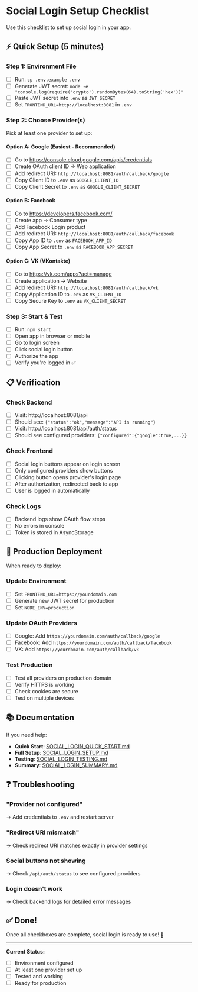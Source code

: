 # Social Login Setup Checklist

Use this checklist to set up social login in your app.

## ⚡ Quick Setup (5 minutes)

### Step 1: Environment File
- [ ] Run: `cp .env.example .env`
- [ ] Generate JWT secret: `node -e "console.log(require('crypto').randomBytes(64).toString('hex'))"`
- [ ] Paste JWT secret into `.env` as `JWT_SECRET`
- [ ] Set `FRONTEND_URL=http://localhost:8081` in `.env`

### Step 2: Choose Provider(s)

Pick at least one provider to set up:

#### Option A: Google (Easiest - Recommended)
- [ ] Go to https://console.cloud.google.com/apis/credentials
- [ ] Create OAuth client ID → Web application
- [ ] Add redirect URI: `http://localhost:8081/auth/callback/google`
- [ ] Copy Client ID to `.env` as `GOOGLE_CLIENT_ID`
- [ ] Copy Client Secret to `.env` as `GOOGLE_CLIENT_SECRET`

#### Option B: Facebook
- [ ] Go to https://developers.facebook.com/
- [ ] Create app → Consumer type
- [ ] Add Facebook Login product
- [ ] Add redirect URI: `http://localhost:8081/auth/callback/facebook`
- [ ] Copy App ID to `.env` as `FACEBOOK_APP_ID`
- [ ] Copy App Secret to `.env` as `FACEBOOK_APP_SECRET`

#### Option C: VK (VKontakte)
- [ ] Go to https://vk.com/apps?act=manage
- [ ] Create application → Website
- [ ] Add redirect URI: `http://localhost:8081/auth/callback/vk`
- [ ] Copy Application ID to `.env` as `VK_CLIENT_ID`
- [ ] Copy Secure Key to `.env` as `VK_CLIENT_SECRET`

### Step 3: Start & Test
- [ ] Run: `npm start`
- [ ] Open app in browser or mobile
- [ ] Go to login screen
- [ ] Click social login button
- [ ] Authorize the app
- [ ] Verify you're logged in ✅

## 📋 Verification

### Check Backend
- [ ] Visit: http://localhost:8081/api
- [ ] Should see: `{"status":"ok","message":"API is running"}`
- [ ] Visit: http://localhost:8081/api/auth/status
- [ ] Should see configured providers: `{"configured":{"google":true,...}}`

### Check Frontend
- [ ] Social login buttons appear on login screen
- [ ] Only configured providers show buttons
- [ ] Clicking button opens provider's login page
- [ ] After authorization, redirected back to app
- [ ] User is logged in automatically

### Check Logs
- [ ] Backend logs show OAuth flow steps
- [ ] No errors in console
- [ ] Token is stored in AsyncStorage

## 🚀 Production Deployment

When ready to deploy:

### Update Environment
- [ ] Set `FRONTEND_URL=https://yourdomain.com`
- [ ] Generate new JWT secret for production
- [ ] Set `NODE_ENV=production`

### Update OAuth Providers
- [ ] Google: Add `https://yourdomain.com/auth/callback/google`
- [ ] Facebook: Add `https://yourdomain.com/auth/callback/facebook`
- [ ] VK: Add `https://yourdomain.com/auth/callback/vk`

### Test Production
- [ ] Test all providers on production domain
- [ ] Verify HTTPS is working
- [ ] Check cookies are secure
- [ ] Test on multiple devices

## 📚 Documentation

If you need help:

- **Quick Start**: [SOCIAL_LOGIN_QUICK_START.md](./SOCIAL_LOGIN_QUICK_START.md)
- **Full Setup**: [SOCIAL_LOGIN_SETUP.md](./SOCIAL_LOGIN_SETUP.md)
- **Testing**: [SOCIAL_LOGIN_TESTING.md](./SOCIAL_LOGIN_TESTING.md)
- **Summary**: [SOCIAL_LOGIN_SUMMARY.md](./SOCIAL_LOGIN_SUMMARY.md)

## ❓ Troubleshooting

### "Provider not configured"
→ Add credentials to `.env` and restart server

### "Redirect URI mismatch"
→ Check redirect URI matches exactly in provider settings

### Social buttons not showing
→ Check `/api/auth/status` to see configured providers

### Login doesn't work
→ Check backend logs for detailed error messages

## ✅ Done!

Once all checkboxes are complete, social login is ready to use! 🎉

---

**Current Status:**
- [ ] Environment configured
- [ ] At least one provider set up
- [ ] Tested and working
- [ ] Ready for production
